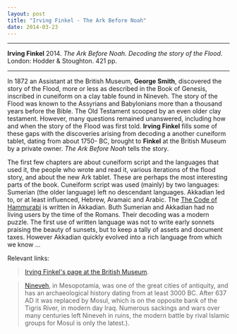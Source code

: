 ```yaml
---
layout: post
title: "Irving Finkel - The Ark Before Noah"
date: 2014-03-23
---
```



***
<b>Irving Finkel</b> 2014. _The Ark Before Noah. Decoding the story of the Flood_.  London: Hodder & Stoughton. 421 pp.

***

In 1872 an Assistant at the British Museum, **George Smith**, discovered the story of the Flood, more or less as described in the Book of Genesis, inscribed in cuneiform on a clay table found in Nineveh.  The story of the Flood was known to the Assyrians and Babylonians more than a thousand years before the Bible.  The Old Testament scooped by an even older clay testament.  However, many questions remained unanswered, including how and when the story of the Flood was first told.  **Irving Finkel** fills some of these gaps with the discoveries arising from decoding a another cuneiform tablet, dating from about 1750- BC, brought to **Finkel** at the British Museum by a private owner.  _The Ark Before Noah_ tells the story.

The first few chapters are about cuneiform script and the languages that used it, the people who wrote and read it, various iterations of the flood story, and about the new Ark tablet.  These are perhaps the most interesting parts of the book.  Cuneiform script was used (mainly) by two languages: Sumerian (the older language) left no descendant languages.   Akkadian led to, or at least influenced, Hebrew, Aramaic and Arabic.  The <A href="https://en.wikipedia.org/wiki/Code_of_Hammurabi">The Code of Hammurabi</A> is written in Akkadian.  Buth Sumerian and Akkadian had no living users by the  time of the Romans.  Their decoding was a modern puzzle.  The first use of written language was not to write early sonnets praising the beauty of sunsets, but to keep a tally of assets and document taxes.  However Akkadian quickly evolved into a rich language from which we know ...  

Relevant links:

> <A href="http://www.britishmuseum.org/about_us/departments/staff/middle_east/irving_finkel.aspx">Irving Finkel's page at the British Museum</A>.

><A href="https://en.wikipedia.org/wiki/Nineveh">Nineveh</A>, in Mesopotamia, was one of the great cities of antiquity, and has an archaeological history dating from at least 3000 BC.  After 637 AD it was replaced by Mosul, which is on the opposite bank of the Tigris River, in modern day Iraq.  Numerous sackings and wars over many centuries left Nineveh in ruins, the modern battle by rival Islamic groups for Mosul is only the latest.).




